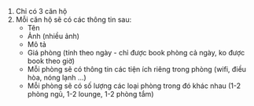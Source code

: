1. Chỉ có 3 căn hộ
2. Mỗi căn hộ sẽ có các thông tin sau:
    - Tên
    - Ảnh (nhiều ảnh)
    - Mô tả
    - Giá phòng (tính theo ngày - chỉ được book phòng cả ngày, ko được book theo giờ)
    - Mỗi phòng sẽ có thông tin các tiện ích riêng trong phòng (wifi, điều hòa, nóng lạnh ...)
    - Mỗi phòng sẽ có số lượng các loại phòng trong đó khác nhau (1-2 phòng ngủ, 1-2 lounge, 1-2 phòng tắm)
